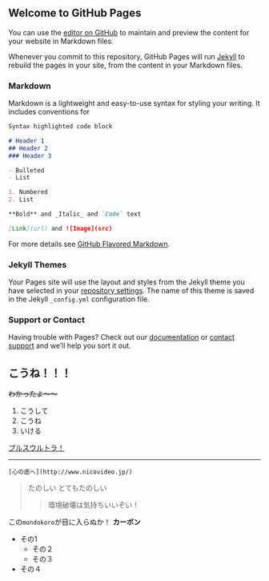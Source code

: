 ## Welcome to GitHub Pages

You can use the [editor on GitHub](https://github.com/denofdemons/denofdemons.github.io/edit/master/index.md) to maintain and preview the content for your website in Markdown files.

Whenever you commit to this repository, GitHub Pages will run [Jekyll](https://jekyllrb.com/) to rebuild the pages in your site, from the content in your Markdown files.

### Markdown

Markdown is a lightweight and easy-to-use syntax for styling your writing. It includes conventions for

```markdown
Syntax highlighted code block

# Header 1
## Header 2
### Header 3

- Bulleted
- List

1. Numbered
2. List

**Bold** and _Italic_ and `Code` text

[Link](url) and ![Image](src)
```

For more details see [GitHub Flavored Markdown](https://guides.github.com/features/mastering-markdown/).

### Jekyll Themes

Your Pages site will use the layout and styles from the Jekyll theme you have selected in your [repository settings](https://github.com/denofdemons/denofdemons.github.io/settings). The name of this theme is saved in the Jekyll `_config.yml` configuration file.

### Support or Contact

Having trouble with Pages? Check out our [documentation](https://help.github.com/categories/github-pages-basics/) or [contact support](https://github.com/contact) and we’ll help you sort it out.

## こうね！！！
~~わかったよ～～~~
1. こうして
1. こうね
1. いける

[プルスウルトラ！](https://yahoo.co.jp)

***

```
[心の底へ](http://www.nicovideo.jp/)
```
> たのしい
> とてもたのしい
>> 環境破壊は気持ちいいぞい！

この`mondokoro`が目に入らぬか！
**カーボン**
- その1
    - その２
    - その３
- その４

